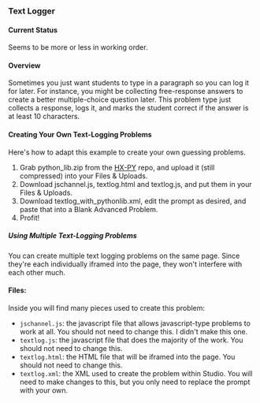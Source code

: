 ### Text Logger

#### Current Status

Seems to be more or less in working order.

#### Overview

Sometimes you just want students to type in a paragraph so you can log it for later. For instance, you might be collecting free-response answers to create a better multiple-choice question later. This problem type just collects a response, logs it, and marks the student correct if the answer is at least 10 characters.

#### Creating Your Own Text-Logging Problems

Here's how to adapt this example to create your own guessing problems.

1. Grab python_lib.zip from the [HX-PY](https://github.com/Colin-Fredericks/hx-py) repo, and upload it (still compressed) into your Files & Uploads.
2. Download jschannel.js, textlog.html and textlog.js, and put them in your Files & Uploads.
3. Download textlog_with_pythonlib.xml, edit the prompt as desired, and paste that into a Blank Advanced Problem.
4. Profit!

##### Using Multiple Text-Logging Problems

You can create multiple text logging problems on the same page. Since they're each individually iframed into the page, they won't interfere with each other much.

#### Files:

Inside you will find many pieces used to create this problem:

- `jschannel.js`: the javascript file that allows javascript-type problems to work at all. You should not need to change this. I didn't make this one.
- `textlog.js`: the javascript file that does the majority of the work. You should not need to change this.
- `textlog.html`: the HTML file that will be iframed into the page. You should not need to change this.
- `textlog.xml`: the XML used to create the problem within Studio. You will need to make changes to this, but you only need to replace the prompt with your own.
